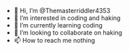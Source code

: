 - 👋 Hi, I’m @Themasterriddler4353
- 👀 I’m interested in coding and haking
- 🌱 I’m currently learning coding
- 💞️ I’m looking to collaborate on haking 
- 📫 How to reach me nothing

<!---
Themasterriddler4353/Themasterriddler4353 is a ✨ special ✨ repository because its `README.md` (this file) appears on your GitHub profile.
You can click the Preview link to take a look at your changes.
--->
